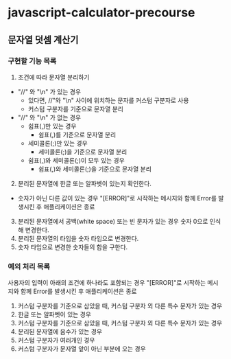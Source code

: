 # javascript-calculator-precourse

## 문자열 덧셈 계산기

### 구현할 기능 목록

1. 조건에 따라 문자열 분리하기

- "//" 와 "\n" 가 있는 경우
  - 있다면, //"와 "\n" 사이에 위치하는 문자를 커스텀 구분자로 사용
  - 커스텀 구분자를 기준으로 문자열 분리
- "//" 와 "\n" 가 없는 경우
  - 쉼표(,)만 있는 경우
    - 쉼표(,)를 기준으로 문자열 분리
  - 세미콜론(;)만 있는 경우
    - 세미콜론(;)을 기준으로 문자열 분리
  - 쉼표(,)와 세미콜론(;)이 모두 있는 경우
    - 쉼표(,)와 세미콜론(;)을 기준으로 문자열 분리

2. 분리된 문자열에 한글 또는 알파벳이 있는지 확인한다.

- 숫자가 아닌 다른 값이 있는 경우 "[ERROR]"로 시작하는 메시지와 함께 Error를 발생시킨 후 애플리케이션은 종료

3. 분리된 문자열에서 공백(white space) 또는 빈 문자가 있는 경우 숫자 0으로 인식해 변경한다.
4. 분리된 문자열의 타입을 숫자 타입으로 변경한다.
5. 숫자 타입으로 변경한 숫자들의 합을 구한다.

### 예외 처리 목록

사용자의 입력이 아래의 조건에 하나라도 포함되는 경우 "[ERROR]"로 시작하는 메시지와 함께 Error를 발생시킨 후 애플리케이션은 종료

1. 커스텀 구분자를 기준으로 삼았을 때, 커스텀 구분자 외 다른 특수 문자가 있는 경우
2. 한글 또는 알파벳이 있는 경우
3. 커스텀 구분자를 기준으로 삼았을 때, 커스텀 구분자 외 다른 특수 문자가 있는 경우
4. 분리된 문자열에 음수가 있는 경우
5. 커스텀 구분자가 여러개인 경우
6. 커스텀 구분자가 문자열 앞이 아닌 부분에 오는 경우
